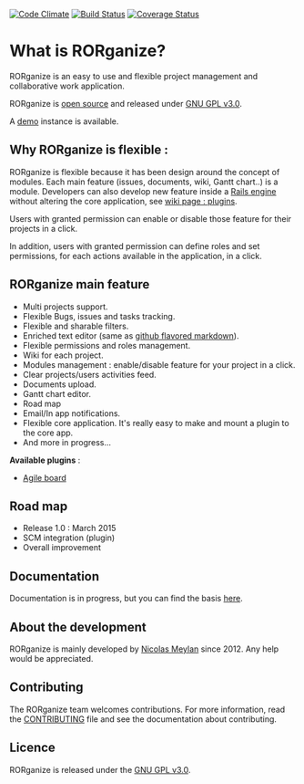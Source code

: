 [![Code Climate](https://codeclimate.com/github/nmeylan/RORganize/badges/gpa.svg)](https://codeclimate.com/github/nmeylan/RORganize)
[![Build Status](https://travis-ci.org/nmeylan/RORganize.svg?branch=master)](https://travis-ci.org/nmeylan/RORganize)
[![Coverage Status](https://coveralls.io/repos/nmeylan/RORganize/badge.svg?branch=master)](https://coveralls.io/r/nmeylan/RORganize?branch=master)

# What is RORganize?

RORganize is an easy to use and flexible project management and collaborative work application.

RORganize is [open source](https://github.com/nmeylan/RORganize) and released under [GNU GPL v3.0](http://choosealicense.com/licenses/gpl-3.0/).

A [demo](http://demo.rorganize.org/) instance is available.

## Why RORganize is flexible :

RORganize is flexible because it has been design around the concept of modules. Each main feature (issues, documents, wiki, Gantt chart..) is a module.
Developers can also develop new feature inside a [Rails engine](http://guides.rubyonrails.org/engines.html) without altering the core application, see [wiki page : plugins](https://github.com/nmeylan/RORganize/wiki/Plugins).

Users with granted permission can enable or disable those feature for their projects in a click.

In addition, users with granted permission can define roles and set permissions, for each actions available in the application, in a click.

## RORganize main feature

*   Multi projects support.
*   Flexible Bugs, issues and tasks tracking.
*   Flexible and sharable filters.
*   Enriched text editor (same as [github flavored markdown](https://help.github.com/articles/github-flavored-markdown)).
*   Flexible permissions and roles management.
*   Wiki for each project.
*   Modules management : enable/disable feature for your project in a click.
*   Clear projects/users activities feed.
*   Documents upload.
*   Gantt chart editor.
*   Road map
*   Email/In app notifications.
*   Flexible core application. It's really easy to make and mount a plugin to the core app.
*   And more in progress...

**Available plugins** :
* [Agile board](https://github.com/nmeylan/RORganize-Plugin-Agile-Board) 

## Road map
- Release 1.0 : March 2015
- SCM integration (plugin)
- Overall improvement

## Documentation

Documentation is in progress, but you can find the basis [here](https://github.com/nmeylan/RORganize/wiki).

## About the development

RORganize is mainly developed by [Nicolas Meylan](https://github.com/nmeylan) since 2012. Any help would be appreciated.

## Contributing

The RORganize team welcomes contributions. For more information, read the [CONTRIBUTING](https://github.com/nmeylan/RORganize/blob/master/CONTRIBUTING.md) file and see the documentation about contributing.

## Licence
RORganize is released under the [GNU GPL v3.0](http://choosealicense.com/licenses/gpl-3.0/).
